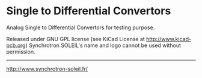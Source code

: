 Single to Differential Convertors
=================================
Analog Single to Differential Convertors for testing purpose.

Released under GNU GPL license (see KiCad License at http://www.kicad-pcb.org)
Synchrotron SOLEIL's name and logo cannot be used without permission.

----------

http://www.synchrotron-soleil.fr/

